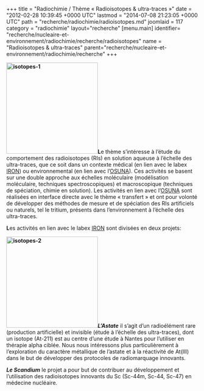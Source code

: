 +++
title = "Radiochimie / Thème « Radioisotopes & ultra-traces »"
date = "2012-02-28 10:39:45 +0000 UTC"
lastmod = "2014-07-08 21:23:05 +0000 UTC"
path = "recherche/radiochimie/radioisotopes.md"
joomlaid = 117
category = "radiochimie"
layout="recherche"
[menu.main]
  identifier= "recherche/nucleaire-et-environnement/radiochimie/recherche/radioisotopes"
  name = "Radioisotopes & ultra-traces"
  parent="recherche/nucleaire-et-environnement/radiochimie/recherche"
+++
<p><strong><img src="images/Recherche/Radiochimie/isotopes-1.jpg" alt="isotopes-1" width="240"/>L</strong>e thème s’intéresse à l’étude du comportement des radioisotopes (RIs) en solution aqueuse à l’échelle des ultra-traces, que ce soit dans un contexte médical (en lien avec le labex <a href="http://www.labex-iron.com/" target="_blank">IRON</a>) ou environnemental (en lien avec l’<a href="http://www.osuna.univ-nantes.fr/" target="_blank">OSUNA</a>). Ces activités se basent sur une double approche aux échelles moléculaire (modélisation moléculaire, techniques spectroscopiques) et macroscopique (techniques de spéciation, chimie en solution). Les activités en lien avec l’<a href="http://www.osuna.univ-nantes.fr/" target="_blank">OSUNA</a> sont réalisées en interface directe avec le thème « transfert » et ont pour volonté de développer des méthodes de mesure et de spéciation des RIs artificiels ou naturels, tel le tritium, présents dans l’environnement à l’échelle des ultra-traces.</p>
<p><strong> L</strong>es activités en lien avec le labex <a href="http://www.labex-iron.com/" target="_blank">IRON</a> sont divisées en deux projets:</p>
<p><strong><img src="images/Recherche/Radiochimie/isotopes-2.jpg" alt="isotopes-2" width="240"/><em>L’Astate</em></strong> il s’agit d’un radioélément rare (production artificielle) et invisible (étude à l’échelle des ultra-traces), dont un isotope (At-211) est au centre d’une étude à Nantes pour l’utiliser en thérapie alpha ciblée. Nous nous intéressons plus particulièrement à l’exploration du caractère métallique de l’astate et à la réactivité de At(III) dans le but de développer des protocoles de radiomarquage innovants.</p>
<p><strong><em>Le Scandium</em></strong> le projet a pour but de contribuer au développement et l’utilisation des radioisotopes innovants du Sc (Sc-44m, Sc-44, Sc-47) en médecine nucléaire.</p>
